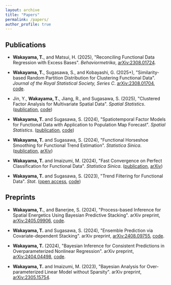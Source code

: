 ```yaml
---
layout: archive
title: "Papers"
permalink: /papers/
author_profile: true
---
```


## Publications

- **Wakayama, T.**, and Matsui, H. (2025), "Reconciling Functional Data Regression with Excess Bases". *Behaviormetrika*, [arXiv:2308.01724](https://arxiv.org/abs/2308.01724).

- **Wakayama, T.**, Sugasawa, S., and Kobayashi, G. (2025+), "Similarity-based Random Partition Distribution for Clustering Functional Data". *Journal of the Royal Statistical Society, Series C*. [arXiv:2308.01704](https://arxiv.org/abs/2308.01704), [code](https://github.com/TomWaka/Similarity-based-Generalized-Dirichlet-Process).

- Jin, Y., **Wakayama, T.**, Jiang, R., and Sugasawa, S. (2025), "Clustered Factor Analysis for Multivariate Spatial Data". *Spatial Statistics*. ([publication](https://www.sciencedirect.com/science/article/pii/S2211675325000119), [code](https://github.com/yanxiuJin/Spatially_Clustered_Factor_Analysis))

- **Wakayama, T.** and Sugasawa, S. (2024), "Spatiotemporal Factor Models for Functional Data with Application to Population Map Forecast". *Spatial Statistics*. ([publication](https://www.sciencedirect.com/science/article/abs/pii/S221167532400040X), [code](https://github.com/TomWaka/Spatiotemporal-factor-models-for-functional-data))

- **Wakayama, T.** and Sugasawa, S. (2024), "Functional Horseshoe Smoothing for Functional Trend Estimation". *Statistica Sinica*. ([publication](https://www3.stat.sinica.edu.tw/sstest/J34N3/J34N315/J34N315.html), [arXiv](https://arxiv.org/abs/2204.09898))

- **Wakayama, T.** and Imaizumi, M. (2024), "Fast Convergence on Perfect Classification for Functional Data". *Statistica Sinica*. ([publication](https://www3.stat.sinica.edu.tw/sstest/j34n3/J34N324/J34N324.html), [arXiv](https://arxiv.org/abs/2104.02978))

- **Wakayama, T.** and Sugasawa, S. (2023), "Trend Filtering for Functional Data". *Stat*. ([open access](https://onlinelibrary.wiley.com/doi/full/10.1002/sta4.590), [code](https://github.com/TomWaka/Locally-Adaptive-Smoothing-for-Functional-Data))

## Preprints

- **Wakayama, T.**, and Banerjee, S. (2024), "Process-based Inference for Spatial Energetics Using Bayesian Predictive Stacking". arXiv preprint, [arXiv:2405.09906](https://arxiv.org/abs/2405.09906), [code](https://github.com/TomWaka/BayesianStackingSpatiotemporalModeling).

- **Wakayama, T.** and Sugasawa, S. (2024), "Ensemble Prediction via Covariate-dependent Stacking". arXiv preprint, [arXiv:2408.09755](https://arxiv.org/abs/2408.09755), [code](https://github.com/TomWaka/CovariateDependentStacking).

- **Wakayama, T.** (2024), "Bayesian Inference for Consistent Predictions in Overparameterized Nonlinear Regression". arXiv preprint, [arXiv:2404.04498](https://arxiv.org/abs/2404.04498), [code](https://github.com/TomWaka/BA-Overparameterized-NonLinReg).

- **Wakayama, T.** and Imaizumi, M. (2023), "Bayesian Analysis for Over-parameterized Linear Model without Sparsity". arXiv preprint, [arXiv:2305.15754](https://arxiv.org/abs/2305.15754).